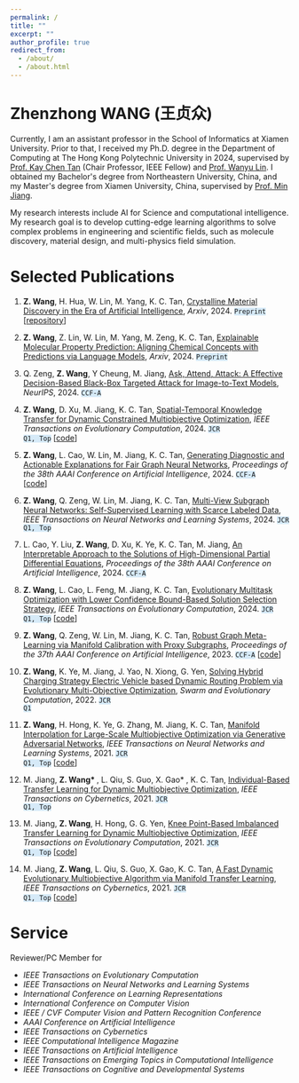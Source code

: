 ```yaml
---
permalink: /
title: ""
excerpt: ""
author_profile: true
redirect_from: 
  - /about/
  - /about.html
---
```



<span class='anchor' id='about-me'></span>

# Zhenzhong WANG (王贞众)

Currently, I am an assistant professor in the School of Informatics at Xiamen University. Prior to that, I received my Ph.D. degree in the Department of Computing at The Hong Kong Polytechnic University in 2024, supervised by <a href='https://scholar.google.com/citations?user=LFngSp0AAAAJ&hl=zh-CN'>Prof. Kay Chen Tan</a> (Chair Professor, IEEE Fellow) and <a href='https://wanyu-lin.github.io/'>Prof. Wanyu Lin</a>. I obtained my Bachelor's degree from Northeastern University, China, and my Master's degree from Xiamen University, China, supervised by <a href='https://informatics.xmu.edu.cn/info/1385/25029.htm'>Prof. Min Jiang</a>. 


My research interests include AI for Science and computational intelligence. My research goal is to develop cutting-edge learning algorithms to solve complex problems in engineering and scientific fields, such as molecule discovery, material design, and multi-physics field simulation.

<!-- My research interest includes neural machine translation and computer vision. I have published more than 100 papers at the top international AI conferences with total <a href='https://scholar.google.com/citations?user=DhtAFkwAAAAJ'>google scholar citations <strong><span id='total_cit'>260000+</span></strong></a> (You can also use google scholar badge <a href='https://scholar.google.com/citations?user=DhtAFkwAAAAJ'><img src="https://img.shields.io/endpoint?url={{ url | url_encode }}&logo=Google%20Scholar&labelColor=f6f6f6&color=9cf&style=flat&label=citations"></a>). -->


<!-- # 🔥 News
- *2022.02*: &nbsp;🎉🎉 Lorem ipsum dolor sit amet, consectetur adipiscing elit. Vivamus ornare aliquet ipsum, ac tempus justo dapibus sit amet. 
- *2022.02*: &nbsp;🎉🎉 Lorem ipsum dolor sit amet, consectetur adipiscing elit. Vivamus ornare aliquet ipsum, ac tempus justo dapibus sit amet.  -->

# Selected Publications 

<!-- <div class='paper-box'><div class='paper-box-image'><div><div class="badge">ICRA 2021</div><img src='images/500x300.png' alt="sym" width="100%"></div></div>
<div class='paper-box-text' markdown="1"> -->



1.  <strong>Z. Wang</strong>, H. Hua, W. Lin, M. Yang, K. C. Tan, <a href="https://arxiv.org/abs/2408.08044"> Crystalline Material Discovery in the Era of Artificial Intelligence</a>, *Arxiv*, 2024. <code class="language-plaintext highlighter-rouge" style="background-color:rgba(214, 234, 248,0.98)">Preprint</code> [<a href="https://github.com/WanyuGroup/AI-for-crystal-materials/">repository</a>]

1.  <strong>Z. Wang</strong>, Z. Lin, W. Lin, M. Yang, M. Zeng, K. C. Tan, <a href="https://arxiv.org/abs/2405.16041"> Explainable Molecular Property Prediction: Aligning Chemical Concepts with Predictions via Language Models</a>, *Arxiv*, 2024. <code class="language-plaintext highlighter-rouge" style="background-color:rgba(214, 234, 248,0.98)">Preprint</code>

1.  Q. Zeng, <strong>Z. Wang</strong>, Y Cheung, M. Jiang, <a href="https://arxiv.org/abs/2408.08989"> Ask, Attend, Attack: A Effective Decision-Based Black-Box Targeted Attack for Image-to-Text Models</a>, *NeurIPS*, 2024. <code class="language-plaintext highlighter-rouge" style="background-color:rgba(214, 234, 248,0.98)">CCF-A</code>

1.  <strong>Z. Wang</strong>, D. Xu, M. Jiang, K. C. Tan, <a href="https://ieeexplore.ieee.org/document/10644089"> Spatial-Temporal Knowledge Transfer for Dynamic Constrained Multiobjective Optimization</a>, *IEEE Transactions on Evolutionary Computation*, 2024. <code class="language-plaintext highlighter-rouge" style="background-color:rgba(214, 234, 248,0.98)">JCR Q1, Top</code> [<a href="https://github.com/zhenzhongxmu/zhenzhongxmu.github.io/blob/main/assets/DCMFEA.zip">code</a>]

1.  <strong>Z. Wang</strong>, L. Cao, W. Lin, M. Jiang, K. C. Tan, <a href="https://ojs.aaai.org/index.php/AAAI/article/view/30168"> Generating Diagnostic and Actionable Explanations for Fair Graph Neural Networks</a>, *Proceedings of the 38th AAAI Conference on Artificial Intelligence*, 2024. <code class="language-plaintext highlighter-rouge" style="background-color:rgba(214, 234, 248,0.98)">CCF-A </code> [<a href="https://github.com/zhenzhongxmu/zhenzhongxmu.github.io/blob/main/assets/Geb.zip">code</a>]

1. <strong>Z. Wang</strong>, Q. Zeng, W. Lin, M. Jiang, K. C. Tan, <a href="https://arxiv.org"> Multi-View Subgraph Neural Networks: Self-Supervised Learning with Scarce Labeled Data</a>, *IEEE Transactions on Neural Networks and Learning Systems*, 2024. <code class="language-plaintext highlighter-rouge" style="background-color:rgba(214, 234, 248,0.98)">JCR Q1, Top</code>

1.  L. Cao, Y. Liu, <strong>Z. Wang</strong>, D. Xu, K. Ye, K. C. Tan, M. Jiang, <a href="https://ojs.aaai.org/index.php/AAAI/article/view/30050"> An Interpretable Approach to the Solutions of High-Dimensional Partial Differential Equations</a>, *Proceedings of the 38th AAAI Conference on Artificial Intelligence*, 2024. <code class="language-plaintext highlighter-rouge" style="background-color:rgba(214, 234, 248,0.98)">CCF-A</code>

1. <strong>Z. Wang</strong>, L. Cao, L. Feng, M. Jiang, K. C. Tan, <a href="https://ieeexplore.ieee.org/abstract/document/10379504"> Evolutionary Multitask Optimization with Lower Confidence Bound-Based Solution Selection Strategy</a>, *IEEE Transactions on Evolutionary Computation*, 2024. <code class="language-plaintext highlighter-rouge" style="background-color:rgba(214, 234, 248,0.98)">JCR Q1, Top</code> [<a href="https://github.com/zhenzhongxmu/zhenzhongxmu.github.io/blob/main/assets/LCB-EMT.zip">code</a>]


1.  <strong>Z. Wang</strong>, Q. Zeng, W. Lin, M. Jiang, K. C. Tan, <a href="https://ojs.aaai.org/index.php/AAAI/article/view/26776"> Robust Graph Meta-Learning via Manifold Calibration with Proxy Subgraphs</a>, *Proceedings of the 37th AAAI Conference on Artificial Intelligence*, 2023. <code class="language-plaintext highlighter-rouge" style="background-color:rgba(214, 234, 248,0.98)">CCF-A</code> [<a href="https://github.com/WanyuGroup/AAAI2023_ProMC">code</a>]


1.  <strong>Z. Wang</strong>, K. Ye, M. Jiang, J. Yao, N. Xiong, G. Yen, <a href="https://www.sciencedirect.com/science/article/pii/S2210650221001371">Solving Hybrid Charging Strategy Electric Vehicle based Dynamic Routing Problem via Evolutionary Multi-Objective Optimization</a>, *Swarm and Evolutionary Computation*, 2022. <code class="language-plaintext highlighter-rouge" style="background-color:rgba(214, 234, 248,0.98)">JCR Q1</code>

1.  <strong>Z. Wang</strong>, H. Hong, K. Ye, G. Zhang, M. Jiang, K. C. Tan, <a href="https://ieeexplore.ieee.org/abstract/document/9552479"> Manifold Interpolation for Large-Scale Multiobjective Optimization via Generative Adversarial Networks</a>, *IEEE Transactions on Neural Networks and Learning Systems*, 2021. <code class="language-plaintext highlighter-rouge" style="background-color:rgba(214, 234, 248,0.98)">JCR Q1, Top</code> [<a href="https://github.com/zhenzhongxmu/zhenzhongxmu.github.io/blob/main/assets/GAN-LS.zip">code</a>]

1.  M. Jiang, <strong>Z. Wang* </strong>, L. Qiu, S. Guo, X. Gao* , K. C. Tan, <a href="https://ieeexplore.ieee.org/abstract/document/9199822"> Individual-Based Transfer Learning for Dynamic Multiobjective Optimization</a>, *IEEE Transactions on Cybernetics*, 2021. <code class="language-plaintext highlighter-rouge" style="background-color:rgba(214, 234, 248,0.98)">JCR Q1, Top</code>

1.  M. Jiang, <strong>Z. Wang</strong>, H. Hong, G. G. Yen, <a href="https://ieeexplore.ieee.org/abstract/document/9122031"> Knee Point-Based Imbalanced Transfer Learning for Dynamic Multiobjective Optimization</a>, *IEEE Transactions on Evolutionary Computation*, 2021. <code class="language-plaintext highlighter-rouge" style="background-color:rgba(214, 234, 248,0.98)">JCR Q1, Top</code> [<a href="https://github.com/zhenzhongxmu/zhenzhongxmu.github.io/blob/main/assets/KTDMOEA.zip">code</a>]

1.  M. Jiang, <strong>Z. Wang</strong>, L. Qiu, S. Guo, X. Gao, K. C. Tan, <a href="https://ieeexplore.ieee.org/abstract/document/9097186"> A Fast Dynamic Evolutionary Multiobjective Algorithm via Manifold Transfer Learning</a>, *IEEE Transactions on Cybernetics*, 2021. <code class="language-plaintext highlighter-rouge" style="background-color:rgba(214, 234, 248,0.98)">JCR Q1, Top</code> [<a href="https://github.com/zhenzhongxmu/zhenzhongxmu.github.io/blob/main/assets/ManifoldDMOEA.zip">code</a>]




<!-- [**Project**](https://scholar.google.com/citations?view_op=view_citation&hl=zh-CN&user=DhtAFkwAAAAJ&citation_for_view=DhtAFkwAAAAJ:ALROH1vI_8AC) <strong><span class='show_paper_citations' data='DhtAFkwAAAAJ:ALROH1vI_8AC'></span></strong>
- Lorem ipsum dolor sit amet, consectetur adipiscing elit. Vivamus ornare aliquet ipsum, ac tempus justo dapibus sit amet. 
</div>
</div> -->

<!-- - [Lorem ipsum dolor sit amet, consectetur adipiscing elit. Vivamus ornare aliquet ipsum, ac tempus justo dapibus sit amet](https://github.com), A, B, C, **CVPR 2020** -->

# Service

Reviewer/PC Member for
- *IEEE Transactions on Evolutionary Computation*
- *IEEE Transactions on Neural Networks and Learning Systems*
- *International Conference on Learning Representations*
- *International Conference on Computer Vision*
- *IEEE / CVF Computer Vision and Pattern Recognition Conference*
- *AAAI Conference on Artificial Intelligence*
- *IEEE Transactions on Cybernetics*
- *IEEE Computational Intelligence Magazine*
- *IEEE Transactions on Artificial Intelligence*
- *IEEE Transactions on Emerging Topics in Computational Intelligence*
- *IEEE Transactions on Cognitive and Developmental Systems*





